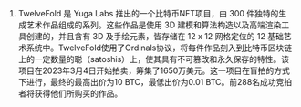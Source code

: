 1. TwelveFold 是 Yuga Labs 推出的一个比特币NFT项目，由 300 件独特的生成艺术作品组成的系列。这些作品是使用 3D 建模和算法构造以及高端渲染工具创建的，并且含有 3D 及手绘元素，皆存储在 12 x 12 网格定位的 12 基础艺术系统中。TwelveFold使用了Ordinals协议，将每件作品刻入到比特币区块链上的一定数量的聪（satoshis）上，使其具有不可篡改和永久保存的特性。该项目在2023年3月4日开始拍卖，筹集了1650万美元。这一项目在盲拍的方式下进行，最终的最高出价为10 BTC，最低出价为0.01 BTC。前288名成功竞拍者将获得他们所购买的作品。